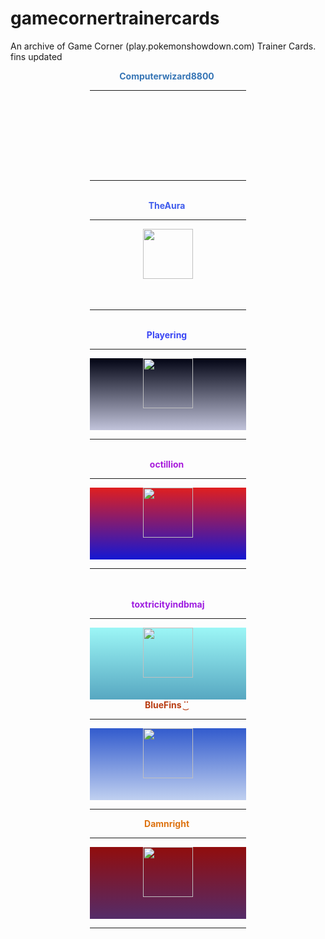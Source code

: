 # gamecornertrainercards

An archive of Game Corner (play.pokemonshowdown.com) Trainer Cards. fins updated



<body>
<center><span class="infobox" style="display: inline-block ; width: 250px"><center><b><strong style="color: #3675b5">Computerwizard8800</strong></b>&nbsp;<hr><span style="display: block ; height: 115px"><span style="display: inline-block ; height: 30px ; width: 40px ; background: transparent url(&quot;https://play.pokemonshowdown.com/sprites/pokemonicons-sheet.png?v16&quot;) no-repeat scroll -360px -480px"></span>&nbsp;<br><span style="display: inline-block ; height: 30px ; width: 40px"></span></span><hr><br></center></span></center>


<center><span class="infobox" style="display: inline-block ; width: 250px"><center><b><strong style="color: #3e5bec">TheAura</strong></b>&nbsp;<hr><span style="display: block ; height: 115px"><span style="display: inline-block ; height: 30px ; width: 40px"></span><img src="//play.pokemonshowdown.com/sprites/trainers/allister-masters.png" style="background-color: transparent;" width="80px" height="80px"><span style="display: inline-block ; height: 30px ; width: 40px"></span><br><span style="display: inline-block ; height: 30px ; width: 40px ; background: transparent url(&quot;https://play.pokemonshowdown.com/sprites/pokemonicons-sheet.png?v16&quot;) no-repeat scroll -80px -1770px"></span><span style="display: inline-block ; height: 30px ; width: 40px ; background: transparent url(&quot;https://play.pokemonshowdown.com/sprites/pokemonicons-sheet.png?v16&quot;) no-repeat scroll -120px -1770px"></span><span style="display: inline-block ; height: 30px ; width: 40px ; background: transparent url(&quot;https://play.pokemonshowdown.com/sprites/pokemonicons-sheet.png?v16&quot;) no-repeat scroll -40px -1770px"></span><span style="display: inline-block ; height: 30px ; width: 40px ; background: transparent url(&quot;https://play.pokemonshowdown.com/sprites/pokemonicons-sheet.png?v16&quot;) no-repeat scroll -40px -1770px"></span><span style="display: inline-block ; height: 30px ; width: 40px ; background: transparent url(&quot;https://play.pokemonshowdown.com/sprites/pokemonicons-sheet.png?v16&quot;) no-repeat scroll -120px -1770px"></span><span style="display: inline-block ; height: 30px ; width: 40px ; background: transparent url(&quot;https://play.pokemonshowdown.com/sprites/pokemonicons-sheet.png?v16&quot;) no-repeat scroll -80px -1770px"></span></span><hr><br></center></span></center>


<center><span class="infobox" style="display: inline-block ; width: 250px"><center><b><strong style="color: #3a46f4">Playering</strong></b>&nbsp;<hr><span style="display: block ; height: 115px ; background: linear-gradient(#010313 , #c2c4db)"><span style="display: inline-block ; height: 30px ; width: 40px"></span><img src="//play.pokemonshowdown.com/sprites/trainers/ingo-hisui.png" style="background-color: transparent;" width="80px" height="80px"><span style="display: inline-block ; height: 30px ; width: 40px"></span><br><span style="display: inline-block ; height: 30px ; width: 40px ; background: transparent url(&quot;https://play.pokemonshowdown.com/sprites/pokemonicons-sheet.png?v16&quot;) no-repeat scroll -80px -2010px"></span><span style="display: inline-block ; height: 30px ; width: 40px ; background: transparent url(&quot;https://play.pokemonshowdown.com/sprites/pokemonicons-sheet.png?v16&quot;) no-repeat scroll -200px -2010px"></span><span style="display: inline-block ; height: 30px ; width: 40px ; background: transparent url(&quot;https://play.pokemonshowdown.com/sprites/pokemonicons-sheet.png?v16&quot;) no-repeat scroll -400px -1980px"></span><span style="display: inline-block ; height: 30px ; width: 40px ; background: transparent url(&quot;https://play.pokemonshowdown.com/sprites/pokemonicons-sheet.png?v16&quot;) no-repeat scroll -360px -1680px"></span><span style="display: inline-block ; height: 30px ; width: 40px ; background: transparent url(&quot;https://play.pokemonshowdown.com/sprites/pokemonicons-sheet.png?v16&quot;) no-repeat scroll -200px -3330px"></span><span style="display: inline-block ; height: 30px ; width: 40px ; background: transparent url(&quot;https://play.pokemonshowdown.com/sprites/pokemonicons-sheet.png?v16&quot;) no-repeat scroll -160px -3300px"></span></span><hr><br></center></span></center>

<center><span class="infobox" style="display: inline-block ; width: 250px"><center><b><strong style="color: #a81bdc">octillion</strong></b>&nbsp;<hr><span style="display: block ; height: 115px ; background: linear-gradient(#e01f1f , #1417d3)"><span style="display: inline-block ; height: 30px ; width: 40px"></span><img src="//play.pokemonshowdown.com/sprites/trainers/iono.png" style="background-color: transparent;" width="80px" height="80px"><span style="display: inline-block ; height: 30px ; width: 40px"></span><br><span style="display: inline-block ; height: 30px ; width: 40px ; background: transparent url(&quot;https://play.pokemonshowdown.com/sprites/pokemonicons-sheet.png?v16&quot;) no-repeat scroll -320px -540px"></span><span style="display: inline-block ; height: 30px ; width: 40px ; background: transparent url(&quot;https://play.pokemonshowdown.com/sprites/pokemonicons-sheet.png?v16&quot;) no-repeat scroll -440px -1950px"></span><span style="display: inline-block ; height: 30px ; width: 40px ; background: transparent url(&quot;https://play.pokemonshowdown.com/sprites/pokemonicons-sheet.png?v16&quot;) no-repeat scroll -160px -2490px"></span><span style="display: inline-block ; height: 30px ; width: 40px ; background: transparent url(&quot;https://play.pokemonshowdown.com/sprites/pokemonicons-sheet.png?v16&quot;) no-repeat scroll -160px -3480px"></span><span style="display: inline-block ; height: 30px ; width: 40px ; background: transparent url(&quot;https://play.pokemonshowdown.com/sprites/pokemonicons-sheet.png?v16&quot;) no-repeat scroll -0px -2940px"></span><span style="display: inline-block ; height: 30px ; width: 40px ; background: transparent url(&quot;https://play.pokemonshowdown.com/sprites/pokemonicons-sheet.png?v16&quot;) no-repeat scroll -40px -2010px"></span></span><hr><br></center></span></center>

<center><br><span class="infobox" style="display: inline-block ; width: 250px"><center><b><strong style="color: #9e1ce0">toxtricityindbmaj</strong></b><hr><span style="display: block ; height: 115px ; background: linear-gradient(#9cf6f6 , #57a7c1)"><span style="display: inline-block ; height: 30px ; width: 40px"></span><img src="//play.pokemonshowdown.com/sprites/trainers/hilda-masters3.png" style="background-color: transparent;" width="80px" height="80px"><span style="display: inline-block ; height: 30px ; width: 40px"></span><br><span style="display: inline-block ; height: 30px ; width: 40px ; background: transparent url(&quot;https://play.pokemonshowdown.com/sprites/pokemonicons-sheet.png?v16&quot;) no-repeat scroll -40px -3300px"></span><span style="display: inline-block ; height: 30px ; width: 40px ; background: transparent url(&quot;https://play.pokemonshowdown.com/sprites/pokemonicons-sheet.png?v16&quot;) no-repeat scroll -200px -3390px"></span><span style="display: inline-block ; height: 30px ; width: 40px ; background: transparent url(&quot;https://play.pokemonshowdown.com/sprites/pokemonicons-sheet.png?v16&quot;) no-repeat scroll -240px -3390px"></span><span style="display: inline-block ; height: 30px ; width: 40px ; background: transparent url(&quot;https://play.pokemonshowdown.com/sprites/pokemonicons-sheet.png?v16&quot;) no-repeat scroll -80px -3300px"></span><span style="display: inline-block ; height: 30px ; width: 40px ; background: transparent url(&quot;https://play.pokemonshowdown.com/sprites/pokemonicons-sheet.png?v16&quot;) no-repeat scroll -160px -3390px"></span></span></center></span><br></center>


<center><span class="infobox" style="display: inline-block ; width: 250px"><center><b><strong style="color: #b93d13">BlueFins ˙͜˙</strong></b>&nbsp;<hr><span style="display: block ; height: 115px ; background: linear-gradient(#325bcd , #c0d0f0)"><span style="display: inline-block ; height: 30px ; width: 40px"></span><img src="//play.pokemonshowdown.com/sprites/trainers/freediver.png"  style="background-color: transparent;" width="80px" height="80px"><span style="display: inline-block ; height: 30px ; width: 40px"></span><br><span style="display: inline-block ; height: 30px ; width: 40px ; background: transparent url(&quot;https://play.pokemonshowdown.com/sprites/pokemonicons-sheet.png?v16&quot;) no-repeat scroll -120px -420px"></span><span style="display: inline-block ; height: 30px ; width: 40px ; background: transparent url(&quot;https://play.pokemonshowdown.com/sprites/pokemonicons-sheet.png?v16&quot;) no-repeat scroll -80px -420px"></span><span style="display: inline-block ; height: 30px ; width: 40px ; background: transparent url(&quot;https://play.pokemonshowdown.com/sprites/pokemonicons-sheet.png?v16&quot;) no-repeat scroll -240px -900px"></span><span style="display: inline-block ; height: 30px ; width: 40px ; background: transparent url(&quot;https://play.pokemonshowdown.com/sprites/pokemonicons-sheet.png?v16&quot;) no-repeat scroll -200px -2430px"></span><span style="display: inline-block ; height: 30px ; width: 40px ; background: transparent url(&quot;https://play.pokemonshowdown.com/sprites/pokemonicons-sheet.png?v16&quot;) no-repeat scroll -160px -2430px"></span><span style="display: inline-block ; height: 30px ; width: 40px ; background: transparent url(&quot;https://play.pokemonshowdown.com/sprites/pokemonicons-sheet.png?v16&quot;) no-repeat scroll -320px -900px"></span></span><hr></center></span></center>

<center><span class="infobox" style="display: inline-block ; width: 250px"><center><b><strong style="color: #dd7311">Damnright</strong></b>&nbsp;<hr><span style="display: block ; height: 115px ; background: linear-gradient(#910d0d , #542c69)"><span style="display: inline-block ; height: 30px ; width: 40px"></span><img src="//play.pokemonshowdown.com/sprites/trainers/mai.png" style="background-color: transparent;" width="80px" height="80px"><span style="display: inline-block ; height: 30px ; width: 40px"></span><br><span style="display: inline-block ; height: 30px ; width: 40px ; background: transparent url(&quot;https://play.pokemonshowdown.com/sprites/pokemonicons-sheet.png?v16&quot;) no-repeat scroll -400px -180px"></span><span style="display: inline-block ; height: 30px ; width: 40px ; background: transparent url(&quot;https://play.pokemonshowdown.com/sprites/pokemonicons-sheet.png?v16&quot;) no-repeat scroll -240px -1140px"></span><span style="display: inline-block ; height: 30px ; width: 40px ; background: transparent url(&quot;https://play.pokemonshowdown.com/sprites/pokemonicons-sheet.png?v16&quot;) no-repeat scroll -240px -1170px"></span><span style="display: inline-block ; height: 30px ; width: 40px ; background: transparent url(&quot;https://play.pokemonshowdown.com/sprites/pokemonicons-sheet.png?v16&quot;) no-repeat scroll -400px -1080px"></span><span style="display: inline-block ; height: 30px ; width: 40px ; background: transparent url(&quot;https://play.pokemonshowdown.com/sprites/pokemonicons-sheet.png?v16&quot;) no-repeat scroll -320px -600px"></span><span style="display: inline-block ; height: 30px ; width: 40px ; background: transparent url(&quot;https://play.pokemonshowdown.com/sprites/pokemonicons-sheet.png?v16&quot;) no-repeat scroll -200px -570px"></span></span><hr><br></center></span></center>
</body>
